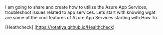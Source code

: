 I am going to share and create how to utilize the Azure App Services, troubleshoot issues related to app services. Lets start with knowing wgat are some of the cool features of Azure App Services starting with How To.

[Heathcheck] (https://rotatiya.github.io/Healthcheck)
